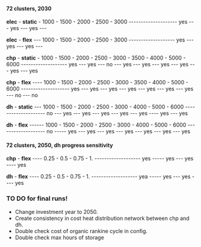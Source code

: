 

#### 72 clusters, 2030

__elec__  -  __static__ -  1000  -  1500  -  2000  -  2500  -  3000
--------------------  yes --- yes ---  yes  ---     

__elec__  -  __flex__  ---  1000  -  1500  -  2000  -  2500  -  3000
-------------------  yes ---  yes  ---  yes  --- 

__chp__  -  __static__  -  1000  -  1500  -  2000  -  2500  -  3000 - 3500 - 4000 - 5000 - 6000
-------------------  yes  ---  yes ---  no  ---  yes  ---  yes  --- yes --- yes --- yes --- yes

__chp__  -  __flex__  ----  1000  - 1500  -  2000  -  2500  -  3000 - 3500 - 4000 - 5000 - 6000
--------------------  yes --- yes  ---  yes  ---  yes   ---   yes --- yes --- yes --- no --- no

__dh__  -  __static__  ---  1000  -  1500  -  2000  -  2500  -  3000 - 4000 - 5000 - 6000
--------------------  no  ---  yes ---  yes --- yes  ---  yes  --- yes ---- yes --- yes

__dh__  -  __flex__  ------  1000  -  1500  -  2000  -  2500  -  3000 - 4000 - 5000 - 6000
-------------------  no  -----  yes  ---  yes   ---   yes  --- yes --- yes --- yes --- yes



#### 72 clusters, 2050, dh progress sensitivity


__chp__  -  __flex__  ----  0.25  - 0.5  -  0.75  -  1. 
-------------------  yes  -----  yes  ---  yes   ----   yes

__dh__  -  __flex__  ----  0.25  - 0.5  -  0.75  -  1. 
-------------------  yea  -----  yes  ---  yes   ----   yes


### TO DO for final runs!

- Change investment year to 2050.
- Create consistency in cost heat distribution network between chp and dh.
- Double check cost of organic rankine cycle in config.
- Double check max hours of storage